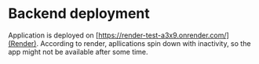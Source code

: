 # Backend deployment

Application is deployed on [https://render-test-a3x9.onrender.com/](Render). According to render, apllications spin down with inactivity, so the app might not be available after some time.